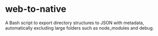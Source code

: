 # web-to-native
A Bash script to export directory structures to JSON with metadata, automatically excluding large folders such as node_modules and debug.
